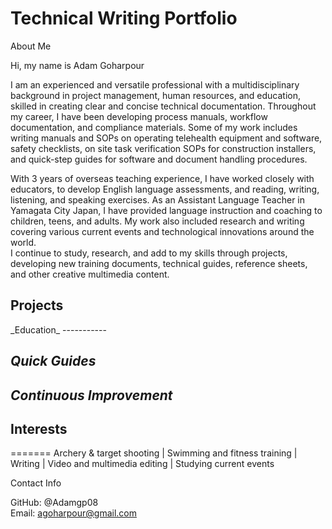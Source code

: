 # Technical Writing Portfolio
About Me
<p>
Hi, my name is Adam Goharpour
<p>
I am an experienced and versatile professional with a multidisciplinary background in project management, human resources, and education, skilled in creating clear and concise technical documentation. Throughout my career, I have been developing process manuals, workflow documentation, and compliance materials. Some of my work includes writing manuals and SOPs on operating telehealth equipment and software, safety checklists, on site task verification SOPs for construction installers, and quick-step guides for software and document handling procedures.<p>
With 3 years of overseas teaching experience, I have worked closely with educators, to develop English language assessments, and reading, writing, listening, and speaking exercises. As an Assistant Language Teacher in Yamagata City Japan, I have provided language instruction and coaching to children, teens, and adults. My work also included research and writing covering various current events and technological innovations around the world.<br>
I continue to study, research, and add to my skills through projects, developing new training documents, technical guides, reference sheets, and other creative multimedia content.

## Projects
<p>
_Education_
-----------

_Quick Guides_
---------

_Continuous Improvement_
----------

## Interests
=======
Archery & target shooting | Swimming and fitness training | Writing | Video and multimedia editing | Studying current events

Contact Info

GitHub: @Adamgp08\
Email: agoharpour@gmail.com
